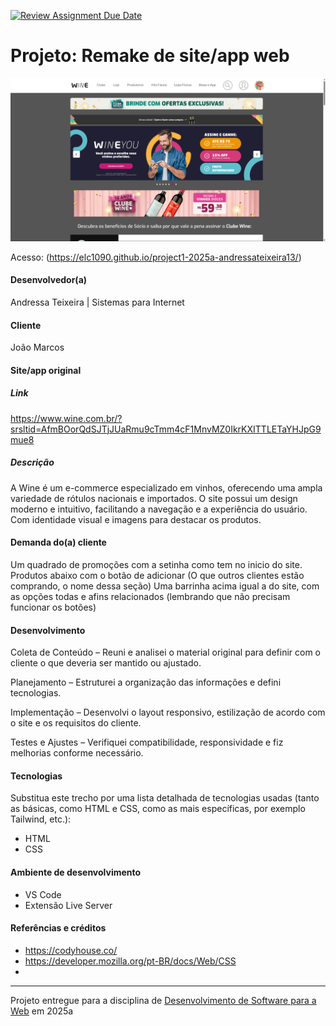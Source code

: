 [![Review Assignment Due Date](https://classroom.github.com/assets/deadline-readme-button-22041afd0340ce965d47ae6ef1cefeee28c7c493a6346c4f15d667ab976d596c.svg)](https://classroom.github.com/a/-0GsTofh)
# Projeto: Remake de site/app web

![Screenshot do projeto](img/Screenshot.png )


Acesso: (https://elc1090.github.io/project1-2025a-andressateixeira13/)


#### Desenvolvedor(a)
Andressa Teixeira | Sistemas para Internet

#### Cliente
João Marcos

#### Site/app original

##### Link
https://www.wine.com.br/?srsltid=AfmBOorQdSJTjJUaRmu9cTmm4cF1MnvMZ0IkrKXITTLETaYHJpG9mue8

##### Descrição
A Wine é um e-commerce especializado em vinhos, oferecendo uma ampla variedade de rótulos nacionais e importados. O site possui um design moderno e intuitivo, facilitando a navegação e a experiência do usuário. Com identidade visual e imagens para destacar os produtos.

#### Demanda do(a) cliente
Um quadrado de promoções com a setinha como tem no inicio do site.
Produtos abaixo com o botão de adicionar (O que outros clientes estão comprando, o nome dessa seção)
Uma barrinha acima igual a do site, com as opções todas e afins relacionados (lembrando que não precisam funcionar os botões)

#### Desenvolvimento

Coleta de Conteúdo – Reuni e analisei o material original para definir com o cliente o que deveria ser mantido ou ajustado.

Planejamento – Estruturei a organização das informações e defini tecnologias.

Implementação – Desenvolvi o layout responsivo, estilização de acordo com o site e os  requisitos do cliente.

Testes e Ajustes – Verifiquei compatibilidade, responsividade e fiz melhorias conforme necessário.


#### Tecnologias

Substitua este trecho por uma lista detalhada de tecnologias usadas (tanto as básicas, como HTML e CSS, como as mais específicas, por exemplo Tailwind, etc.):
- HTML
- CSS

#### Ambiente de desenvolvimento
- VS Code
- Extensão Live Server

#### Referências e créditos
- https://codyhouse.co/
- https://developer.mozilla.org/pt-BR/docs/Web/CSS
- 




---
Projeto entregue para a disciplina de [Desenvolvimento de Software para a Web](http://github.com/andreainfufsm/elc1090-2025a) em 2025a
